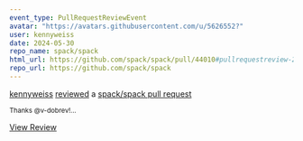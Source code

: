 ```yaml
---
event_type: PullRequestReviewEvent
avatar: "https://avatars.githubusercontent.com/u/5626552?"
user: kennyweiss
date: 2024-05-30
repo_name: spack/spack
html_url: https://github.com/spack/spack/pull/44010#pullrequestreview-2086911630
repo_url: https://github.com/spack/spack
---
```


<a href='https://github.com/kennyweiss' target='_blank'>kennyweiss</a> <a href='https://github.com/spack/spack/pull/44010#pullrequestreview-2086911630' target='_blank'>reviewed</a> a <a href='https://github.com/spack/spack/pull/44010' target='_blank'>spack/spack pull request</a>

<small>Thanks @v-dobrev!...</small>

<a href='https://github.com/spack/spack/pull/44010#pullrequestreview-2086911630' target='_blank'>View Review</a>